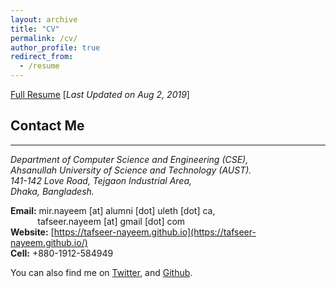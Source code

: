 ```yaml
---
layout: archive
title: "CV"
permalink: /cv/
author_profile: true
redirect_from:
  - /resume
---
```


[Full Resume](https://tafseer-nayeem.github.io/files/resume_tafseer_August2019.pdf) [*Last Updated on Aug 2, 2019*]

## Contact Me
-------------
<address>
Department of Computer Science and Engineering (CSE), <br /> 
Ahsanullah University of Science and Technology (AUST). <br /> 
141-142 Love Road, Tejgaon Industrial Area, <br />
Dhaka, Bangladesh. <br /> 
</address> 

**Email:** mir.nayeem [at] alumni [dot] uleth [dot] ca, <br /> 
&nbsp; &nbsp; &nbsp; &nbsp; &nbsp;&nbsp; tafseer.nayeem [at] gmail [dot] com <br />
**Website:** [https://tafseer-nayeem.github.io](https://tafseer-nayeem.github.io/) <br />
**Cell:** +880-1912-584949 <br />


You can also find me on [Twitter](https://twitter.com/mtnayeem), and [Github](https://github.com/tafseer-nayeem).

